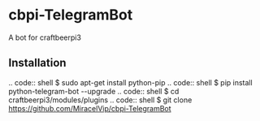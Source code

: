 # cbpi-TelegramBot
A bot for craftbeerpi3

## Installation
.. code:: shell
    $ sudo apt-get install python-pip
.. code:: shell
    $ pip install python-telegram-bot --upgrade
.. code:: shell
    $ cd craftbeerpi3/modules/plugins
.. code:: shell
    $ git clone https://github.com/MiracelVip/cbpi-TelegramBot
